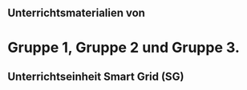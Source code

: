 ## Unterrichtsmaterialien von
# Gruppe 1, Gruppe 2 und Gruppe 3.

## Unterrichtseinheit Smart Grid (SG)
